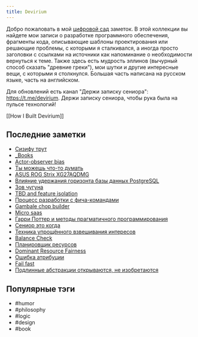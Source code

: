 ```yaml
---
title: Devirium
---
```


Добро пожаловать в мой [цифровой сад](https://maggieappleton.com/garden-history) заметок. В этой коллекции вы найдете мои записи о разработке программного обеспечения, фрагменты кода, описывающие шаблоны проектирования или решающие проблемы, с которыми я сталкивался, а иногда просто заголовки с ссылками на источники как напоминание о необходимости вернуться к теме. Также здесь есть мудрость эллинов (вычурный способ сказать "древние греки"), мои шутки и другие интересные вещи, с которыми я столкнулся. Большая часть написана на русском языке, часть на английском.

Для обновлений есть канал "Держи записку сениора": https://t.me/devirium. Держи записку сениора, чтобы рука была на пульсе технологий!

[[How I Built Devirium]]

## Последние заметки
- [Сизифу трут](2025-06/Сизифу-трут.md)
- [_Books](_Books.md)
- [Actor-observer bias](2025/2025-05/Actor-observer-bias.md)
- [Ты можешь что-то думать](draft/Ты-можешь-что-то-думать.md)
- [ASUS ROG Strix XG27AQDMG](2025/2025-05/ASUS-ROG-Strix-XG27AQDMG.md)
- [Влияние удержания горизонта базы данных PostgreSQL](2025/2025-05/Влияние-удержания-горизонта-базы-данных-PostgreSQL.md)
- [Зов чугуна](2025/2025-05/Зов-чугуна.md)
- [TBD and feature isolation](2022/2022-08/TBD-and-feature-isolation.md)
- [Процесс разработки с фича-командами](2025/2025-05/Процесс-разработки-с-фича-командами.md)
- [Gambale chop builder](2025/2025-05/Gambale-chop-builder.md)
- [Micro saas](2025/2025-05/Micro-saas.md)
- [Гарри Поттер и методы прагматичного программирования](2025/2025-05/Гарри-Поттер-и-методы-прагматичного-программирования.md)
- [Сениор это когда](2025/2025-05/Сениор-это-когда.md)
- [Техника упрощённого взвешивания интересов](2025/2025-05/Техника-упрощённого-взвешивания-интересов.md)
- [Balance Check](2025/2025-05/Balance-Check.md)
- [Планировщик ресурсов](2025/2025-05/Планировщик-ресурсов.md)
- [Dominant Resource Fairness](2025/2025-05/Dominant-Resource-Fairness.md)
- [Ошибка атрибуции](2025/2025-05/Ошибка-атрибуции.md)
- [Fail fast](2025/2025-05/Fail-fast.md)
- [Подлинные абстракции открываются, не изобретаются](2025/2025-05/Подлинные-абстракции-открываются,-не-изобретаются.md)


## Популярные тэги
- #humor
- #philosophy
- #logic
- #design
- #book
